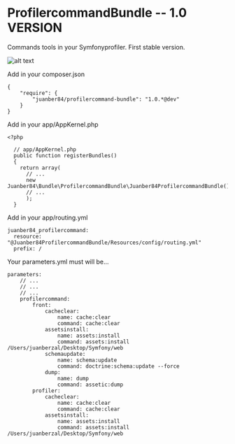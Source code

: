 ProfilercommandBundle -- 1.0 VERSION
======================================

Commands tools in your Symfonyprofiler. First stable version.

![alt text](http://juanber84.pusku.com/recursos/pantallazo.png "ProfilercommandBundle")

Add in your composer.json

    {
        "require": {
            "juanber84/profilercommand-bundle": "1.0.*@dev"
        }
    }

Add in your app/AppKernel.php

    <?php

      // app/AppKernel.php
      public function registerBundles()
      {
        return array(
          // ...
          new Juanber84\Bundle\ProfilercommandBundle\Juanber84ProfilercommandBundle(),
          // ...
          );
      }

Add in your app/routing.yml

    juanber84_profilercommand:
      resource: "@Juanber84ProfilercommandBundle/Resources/config/routing.yml"
      prefix: /

Your parameters.yml must will be...

    parameters:
        // ...
        // ...
        // ...                
        profilercommand:
            front:
                cacheclear: 
                    name: cache:clear
                    command: cache:clear
                assetsinstall: 
                    name: assets:install
                    command: assets:install /Users/juanberzal/Desktop/Symfony/web  
                schemaupdate: 
                    name: schema:update
                    command: doctrine:schema:update --force
                dump: 
                    name: dump
                    command: assetic:dump
            profiler:
                cacheclear: 
                    name: cache:clear
                    command: cache:clear
                assetsinstall: 
                    name: assets:install
                    command: assets:install /Users/juanberzal/Desktop/Symfony/web   
